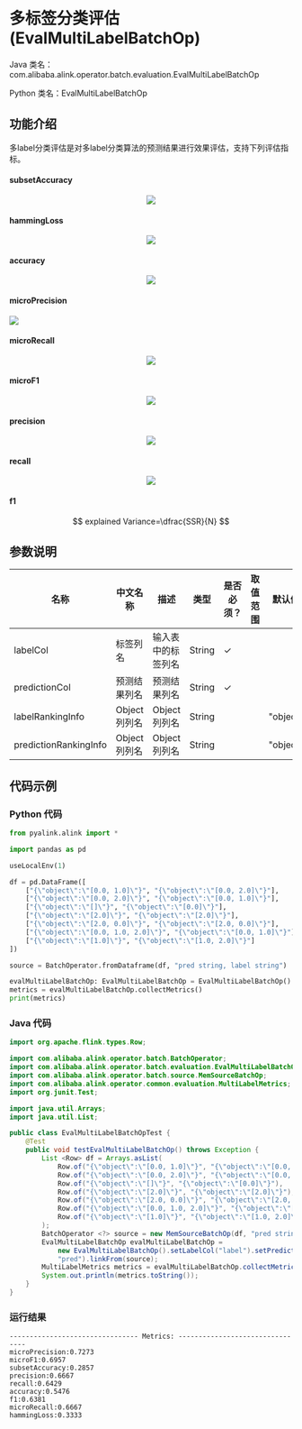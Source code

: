 # 多标签分类评估 (EvalMultiLabelBatchOp)
Java 类名：com.alibaba.alink.operator.batch.evaluation.EvalMultiLabelBatchOp

Python 类名：EvalMultiLabelBatchOp


## 功能介绍
多label分类评估是对多label分类算法的预测结果进行效果评估，支持下列评估指标。

#### subsetAccuracy
<div align=center><img src="https://img.alicdn.com/tfs/TB1QHzHYRr0gK0jSZFnXXbRRXXa-119-31.jpg" ></div>

#### hammingLoss
<div align=center><img src="https://img.alicdn.com/tfs/TB1OtDqYLb2gK0jSZK9XXaEgFXa-249-30.jpg" ></div>

#### accuracy
<div align=center><img src="https://img.alicdn.com/tfs/TB1EAHtYKH2gK0jSZJnXXaT1FXa-160-36.jpg" ></div>

#### microPrecision
<div aligh=center><img src="https://img.alicdn.com/tfs/TB1eq_nYFY7gK0jSZKzXXaikpXa-212-45.jpg" ></div>

#### microRecall
<div align=center><img src="https://img.alicdn.com/tfs/TB1CDruYUH1gK0jSZSyXXXtlpXa-214-44.jpg" ></div>

#### microF1
<div align=center><img src="https://img.alicdn.com/tfs/TB1dAzFYUT1gK0jSZFrXXcNCXXa-370-50.jpg" ></div>

#### precision
<div align=center><img src="https://img.alicdn.com/tfs/TB1H12oYFY7gK0jSZKzXXaikpXa-113-34.jpg" ></div>

#### recall
<div align=center><img src="https://img.alicdn.com/tfs/TB1LuKilZVl614jSZKPXXaGjpXa-110-36.jpg" ></div>

#### f1
$$ explained Variance=\dfrac{SSR}{N} $$


## 参数说明
| 名称 | 中文名称 | 描述 | 类型 | 是否必须？ | 取值范围 | 默认值 |
| --- | --- | --- | --- | --- | --- | --- |
| labelCol | 标签列名 | 输入表中的标签列名 | String | ✓ |  |  |
| predictionCol | 预测结果列名 | 预测结果列名 | String | ✓ |  |  |
| labelRankingInfo | Object列列名 | Object列列名 | String |  |  | "object" |
| predictionRankingInfo | Object列列名 | Object列列名 | String |  |  | "object" |

## 代码示例
### Python 代码
```python
from pyalink.alink import *

import pandas as pd

useLocalEnv(1)

df = pd.DataFrame([
    ["{\"object\":\"[0.0, 1.0]\"}", "{\"object\":\"[0.0, 2.0]\"}"],
    ["{\"object\":\"[0.0, 2.0]\"}", "{\"object\":\"[0.0, 1.0]\"}"],
    ["{\"object\":\"[]\"}", "{\"object\":\"[0.0]\"}"],
    ["{\"object\":\"[2.0]\"}", "{\"object\":\"[2.0]\"}"],
    ["{\"object\":\"[2.0, 0.0]\"}", "{\"object\":\"[2.0, 0.0]\"}"],
    ["{\"object\":\"[0.0, 1.0, 2.0]\"}", "{\"object\":\"[0.0, 1.0]\"}"],
    ["{\"object\":\"[1.0]\"}", "{\"object\":\"[1.0, 2.0]\"}"]
])

source = BatchOperator.fromDataframe(df, "pred string, label string")

evalMultiLabelBatchOp: EvalMultiLabelBatchOp = EvalMultiLabelBatchOp().setLabelCol("label").setPredictionCol("pred").linkFrom(source)
metrics = evalMultiLabelBatchOp.collectMetrics()
print(metrics)
```
### Java 代码
```java
import org.apache.flink.types.Row;

import com.alibaba.alink.operator.batch.BatchOperator;
import com.alibaba.alink.operator.batch.evaluation.EvalMultiLabelBatchOp;
import com.alibaba.alink.operator.batch.source.MemSourceBatchOp;
import com.alibaba.alink.operator.common.evaluation.MultiLabelMetrics;
import org.junit.Test;

import java.util.Arrays;
import java.util.List;

public class EvalMultiLabelBatchOpTest {
	@Test
	public void testEvalMultiLabelBatchOp() throws Exception {
		List <Row> df = Arrays.asList(
			Row.of("{\"object\":\"[0.0, 1.0]\"}", "{\"object\":\"[0.0, 2.0]\"}"),
			Row.of("{\"object\":\"[0.0, 2.0]\"}", "{\"object\":\"[0.0, 1.0]\"}"),
			Row.of("{\"object\":\"[]\"}", "{\"object\":\"[0.0]\"}"),
			Row.of("{\"object\":\"[2.0]\"}", "{\"object\":\"[2.0]\"}"),
			Row.of("{\"object\":\"[2.0, 0.0]\"}", "{\"object\":\"[2.0, 0.0]\"}"),
			Row.of("{\"object\":\"[0.0, 1.0, 2.0]\"}", "{\"object\":\"[0.0, 1.0]\"}"),
			Row.of("{\"object\":\"[1.0]\"}", "{\"object\":\"[1.0, 2.0]\"}")
		);
		BatchOperator <?> source = new MemSourceBatchOp(df, "pred string, label string");
		EvalMultiLabelBatchOp evalMultiLabelBatchOp =
			new EvalMultiLabelBatchOp().setLabelCol("label").setPredictionCol(
			"pred").linkFrom(source);
		MultiLabelMetrics metrics = evalMultiLabelBatchOp.collectMetrics();
		System.out.println(metrics.toString());
	}
}
```

### 运行结果
```
-------------------------------- Metrics: --------------------------------
microPrecision:0.7273
microF1:0.6957
subsetAccuracy:0.2857
precision:0.6667
recall:0.6429
accuracy:0.5476
f1:0.6381
microRecall:0.6667
hammingLoss:0.3333
```
